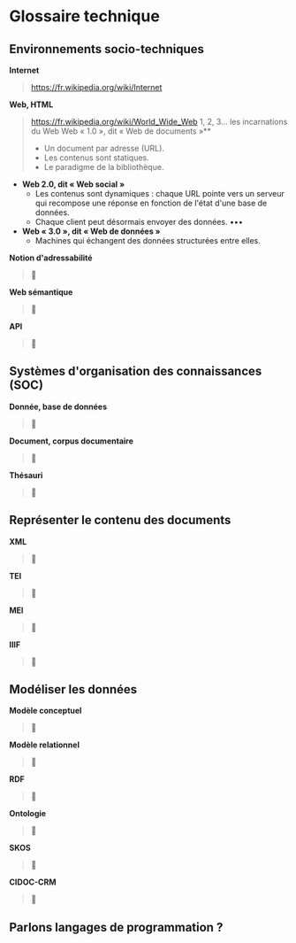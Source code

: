 # Glossaire technique

## Environnements socio-techniques

**Internet**
> https://fr.wikipedia.org/wiki/Internet

**Web, HTML**
> https://fr.wikipedia.org/wiki/World_Wide_Web
> 1, 2, 3… les incarnations du Web
> Web « 1.0 », dit « Web de documents »**
>   - Un document par adresse (URL).
>   - Les contenus sont statiques.
>   - Le paradigme de la bibliothèque.
- **Web 2.0, dit « Web social »**
  - Les contenus sont dynamiques : chaque URL pointe vers un serveur qui recompose une réponse en fonction de l'état d'une base de données.
  - Chaque client peut désormais envoyer des données.
•••
- **Web « 3.0 », dit « Web de données »**
  - Machines qui échangent des données structurées entre elles.

**Notion d'adressabilité**
> 🐌

**Web sémantique**
> 🐌

**API**
> 🐌

## Systèmes d'organisation des connaissances (SOC)

**Donnée, base de données**
> 🐌

**Document, corpus documentaire**
> 🐌

**Thésauri**
> 🐌

## Représenter le contenu des documents

**XML**
> 🐌

**TEI**
> 🐌

**MEI**
> 🐌

**IIIF**
> 🐌

## Modéliser les données

**Modèle conceptuel**
> 🐌

**Modèle relationnel**
> 🐌

**RDF**
> 🐌

**Ontologie**
> 🐌

**SKOS**
> 🐌

**CIDOC-CRM**
> 🐌

## Parlons langages de programmation ?